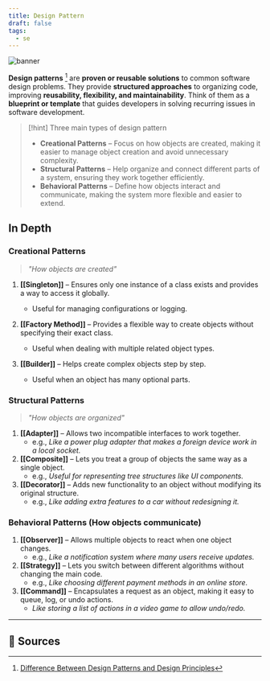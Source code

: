 ```yaml
---
title: Design Pattern
draft: false
tags:
  - se
---
```


![banner](https://images.unsplash.com/photo-1559644705-15d30e582900?w=500&auto=format&fit=crop&q=60&ixlib=rb-4.0.3&ixid=M3wxMjA3fDB8MHxzZWFyY2h8MTF8fHBhdHRlcm58ZW58MHx8MHx8fDA%3D)

**Design patterns** [^1] are **proven or reusable solutions** to common software design problems. They provide **structured approaches** to organizing code, improving **reusability, flexibility, and maintainability**. Think of them as a **blueprint or template** that guides developers in solving recurring issues in software development.

> [!hint] Three main types of design pattern
>
> - **Creational Patterns** – Focus on how objects are created, making it easier to manage object creation and avoid unnecessary complexity.
> - **Structural Patterns** – Help organize and connect different parts of a system, ensuring they work together efficiently.
> - **Behavioral Patterns** – Define how objects interact and communicate, making the system more flexible and easier to extend.

## In Depth

### **Creational Patterns**

> *"How objects are created"*

1. **[[Singleton]]**
    – Ensures only one instance of a class exists and provides a way to access it globally.
    - Useful for managing configurations or logging.

2. **[[Factory Method]]**
    – Provides a flexible way to create objects without specifying their exact class.
    - Useful when dealing with multiple related object types.

3. **[[Builder]]**
    – Helps create complex objects step by step.
    - Useful when an object has many optional parts.

### **Structural Patterns**

> *"How objects are organized"*

1. **[[Adapter]]**
    – Allows two incompatible interfaces to work together.
    - e.g., *Like a power plug adapter that makes a foreign device work in a local socket.*
2. **[[Composite]]**
    – Lets you treat a group of objects the same way as a single object.
    - e.g., *Useful for representing tree structures like UI components.*
3. **[[Decorator]]**
    – Adds new functionality to an object without modifying its original structure.
    - e.g., *Like adding extra features to a car without redesigning it.*

### **Behavioral Patterns** (How objects communicate)

1. **[[Observer]]**
    – Allows multiple objects to react when one object changes.
    - e.g., *Like a notification system where many users receive updates.*
2. **[[Strategy]]**
    – Lets you switch between different algorithms without changing the main code.
    - e.g., *Like choosing different payment methods in an online store.*
3. **[[Command]]**
    – Encapsulates a request as an object, making it easy to queue, log, or undo actions.
    - *Like storing a list of actions in a video game to allow undo/redo.*

---

## 🔗 Sources

[^1]: [Difference Between Design Patterns and Design Principles](https://www.codepattern.net/Blog/post/difference-between-design-patterns-and-design-principles)